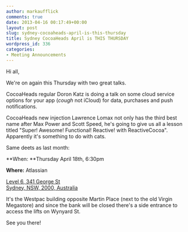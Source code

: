 ```yaml
---
author: markaufflick
comments: true
date: 2013-04-16 00:17:49+00:00
layout: post
slug: sydney-cocoaheads-april-is-this-thursday
title: Sydney CocoaHeads April is THIS THURSDAY
wordpress_id: 336
categories:
- Meeting Announcements
---
```


Hi all,




We're on again this Thursday with two great talks.




CocoaHeads regular Doron Katz is doing a talk on some cloud service options for your app (*cough* not iCloud) for data, purchases and push notifications.




CocoaHeads new injection Lawrence Lomax not only has the third best name after Max Power and Scott Speed, he's going to give us all a lesson titled "Super! Awesome! Functional! Reactive! with ReactiveCocoa". Apparently it's something to do with cats.




Same deets as last month:




**When: **Thursday April 18th, 6:30pm




**Where:** Atlassian




[Level 6, 341 George St](http://goo.gl/Pm0lA)  
[Sydney, NSW, 2000, Australia](http://goo.gl/Pm0lA)




It's the Westpac building opposite Martin Place (next to the old Virgin Megastore) and since the bank will be closed there's a side entrance to access the lifts on Wynyard St.




See you there!
